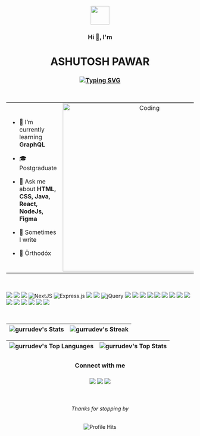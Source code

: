 <!-- <h2 align="center">|| 卐 ||</h2> -->

<p align="center"><picture align="center"><img align="center" src = "https://github.com/7oSkaaa/7oSkaaa/blob/main/Images/about_me.gif?raw=true" width = 50px></picture></p> 

<h3 align="center">Hi 👋, I'm </h3> <h1 align="center">ASHUTOSH PAWAR</h1>
<h3 align="center"><a align="center" href="https://git.io/typing-svg"><img src="https://readme-typing-svg.herokuapp.com?font=Fira+Code&pause=1&center=true&vCenter=true&width=250&height=40&lines=Full+Stack+Developer;UI%2FUX+Designer" alt="Typing SVG" /></a>
</h3>

<br/>

<table align="center">
<tr border="none">
<td width="50%" align="left">
  
- 🌱 I’m currently learning **GraphQL**

- 🎓 Postgraduate

- 💬 Ask me about **HTML, CSS, Java, React, NodeJs, Figma**

- 📝 Sometimes I write
  
- 🥊 Örthodóx 

</td>

<td width="50%" align="center">

  <img align="center" alt="Coding" width="450" src="https://repository-images.githubusercontent.com/588181932/e36ec678-7984-4cdd-8e4c-a3932772ff8e">

  
  </td>
</tr>
</table>


<br/><br/>
<img src = "https://img.shields.io/badge/-HTML5-E34F26?style=for-the-badge&logo=html5&logoColor=white"> 
<img src = "https://img.shields.io/badge/-CSS3-1572B6?style=for-the-badge&logo=css3&logoColor=white">
<img src="https://img.shields.io/badge/-Bootstrap-563D7C?style=for-the-badge&logo=bootstrap&logoColor=white">
<img src="https://img.shields.io/badge/Next.js-000.svg?style=for-the-badge&logo=nextdotjs&logoColor=white" alt="NextJS" />
<img  src="https://img.shields.io/badge/Express-27374F.svg?style=for-the-badge&logo=Express&logoColor=white" alt="Express.js"  />
<img src="https://img.shields.io/badge/-JavaScript-ff7f00?style=for-the-badge&logo=javascript&logoColor=ffffff">
<img src="https://img.shields.io/badge/-MongoDB-4DB33D?style=for-the-badge&logo=mongodb&logoColor=FFFFFF">
<img  src="https://img.shields.io/badge/jQuery-0769AD.svg?style=for-the-badge&logo=jQuery&logoColor=white" alt="jQuery"  />
<img src="https://img.shields.io/badge/-MySQL-F29111?style=for-the-badge&logo=mysql&logoColor=FFFFFF">
<img src="https://img.shields.io/badge/-Node.js-3C873A?style=for-the-badge&logo=Node.js&logoColor=white">
<img src="http://img.shields.io/badge/-Git-F1502F?style=for-the-badge&logo=git&logoColor=FFFFFF">
<img src="http://img.shields.io/badge/-Github-27374D?style=for-the-badge&logo=github&logoColor=FFFFFF">
<img src="http://img.shields.io/badge/-VS%20Code-007ACC?style=for-the-badge&logo=visual%20studio%20code&logoColor=white">
<img src="https://img.shields.io/badge/PHP-777BB4?style=for-the-badge&logo=php&logoColor=white">
<img src="https://img.shields.io/badge/Java-ED8B00?style=for-the-badge&logo=openjdk&logoColor=white"> 
<img src="https://img.shields.io/badge/Postman-ff7f00?style=for-the-badge&logo=postman&logoColor=white"> 
<img src="https://shields.io/badge/React-27374D?logo=react&style=for-the-badge" >
<img src="https://shields.io/badge/TypeScript-3178C6?logo=TypeScript&logoColor=FFF&style=for-the-badge">
<img src="https://img.shields.io/badge/-C%20&%20C++-659ad2?style=for-the-badge&logo=c%2B%2B&logoColor=ffffff"> 
<img src="https://img.shields.io/badge/-Python-E8AA42?style=for-the-badge&logo=python&logoColor=fff"> 
<img src="https://shields.io/badge/Tailwind_CSS-27374D?logo=tailwindcss&style=for-the-badge" >
<img src="https://img.shields.io/badge/-Chakra_UI-12AAC8?style=for-the-badge&logo=chakraui&logoColor=fff"> 
<img src="https://shields.io/badge/Material_UI-27374D?logo=mui&style=for-the-badge" >
<br/><br/>

<!--
  [![An image of @gurrudev's Holopin badges, which is a link to view their full Holopin profile](https://holopin.me/gurrudev)](https://holopin.io/@gurrudev)
  <br/>
  -->

##   
![gurrudev's Stats](https://github-readme-stats.vercel.app/api?username=gurrudev&theme=react&show_icons=true&hide_border=true) | ![gurrudev's Streak](https://github-readme-streak-stats-tan-alpha.vercel.app?user=gurrudev&theme=react&date_format=M%20j%5B%2C%20Y%5D&dates=737373&ring=d38234&fire=e1d038&stroke=00000000&currStreakNum=ff5700&currStreakLabel=A6A6A6&border=00000000) |
| :---: | :---: | 

![gurrudev's Top Languages](http://github-profile-summary-cards.vercel.app/api/cards/most-commit-language?username=gurrudev&theme=react&hide_title=true) | ![gurrudev's Top Stats](http://github-profile-summary-cards.vercel.app/api/cards/profile-details?username=gurrudev&theme=react&hide_title=true) |
| :---: | :---: |

<div align="center">
<h3 align="center">Connect with me<img align="center" height="33px" /></h3> 
<div  align="center">
  <a href="mailto:pawarash000@gmail.com" mailto="pawarash000@gmail.com"><img src="https://img.shields.io/badge/E‑Mail-D14836.svg?style=for-the-badge&logo=GMail&logoColor=ffffff"/></a>
  <a href="https://www.linkedin.com/in/gurrudev"><img src="https://img.shields.io/badge/Linkedin-0077B5.svg?style=for-the-badge&logo=linkedin&logoColor=ffffff"/></a>
  <a href="https://www.instagram.com/gurrudev"><img src="https://img.shields.io/badge/Instagram-E4405F?style=for-the-badge&logo=instagram&logoColor=ffffff"/></a>
</div>
</div>


  <br/>
  <br/>
  <h6 align="center">Thanks for stopping by </h6>
</p>
<p align="center"><img alt="Profile Hits" src="https://komarev.com/ghpvc/?username=gurrudev&label=Visits&color=3C873A&style=for-the-badge" /></p>
<br/>
<p>
